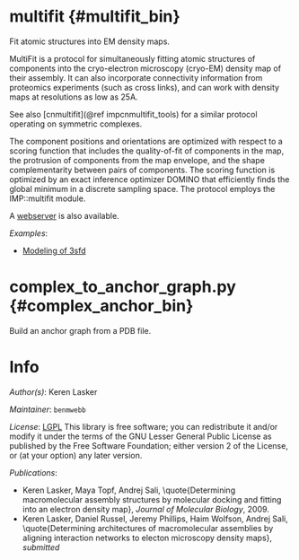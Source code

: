multifit {#multifit_bin}
========
Fit atomic structures into EM density maps.

MultiFit is a protocol for simultaneously fitting atomic structures
of components into the cryo-electron microscopy (cryo-EM) density map of
their assembly. It can also incorporate connectivity information from
proteomics experiments (such as cross links), and can work with density maps
at resolutions as low as 25A.

See also [cnmultifit](@ref impcnmultifit_tools) for a similar protocol
operating on symmetric complexes.

The component positions and orientations are optimized with respect to a
scoring function that includes the quality-of-fit of components in the map,
the protrusion of components from the map envelope, and the shape
complementarity between pairs of components. The scoring function is optimized
by an exact inference optimizer DOMINO that efficiently finds the global
minimum in a discrete sampling space.
The protocol employs the IMP::multifit module.

A [webserver](http://www.salilab.org/multifit) is also available.

_Examples_:
 - [Modeling of 3sfd](../tutorial/multifit_3sfd.html)

complex_to_anchor_graph.py {#complex_anchor_bin}
==========================

Build an anchor graph from a PDB file.

# Info

_Author(s)_: Keren Lasker

_Maintainer_: `benmwebb`

_License_: [LGPL](http://www.gnu.org/licenses/old-licenses/lgpl-2.1.html)
This library is free software; you can redistribute it and/or
modify it under the terms of the GNU Lesser General Public
License as published by the Free Software Foundation; either
version 2 of the License, or (at your option) any later version.

_Publications_:
 - Keren Lasker, Maya Topf, Andrej Sali, \quote{Determining macromolecular assembly structures by molecular docking and fitting into an electron density map}, <em>Journal of Molecular Biology</em>, 2009.
 - Keren Lasker, Daniel Russel, Jeremy Phillips, Haim Wolfson, Andrej Sali, \quote{Determining architectures of macromolecular assemblies by aligning interaction networks to electon microscopy density maps}, <em>submitted</em>
